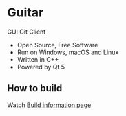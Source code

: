 # Guitar
GUI Git Client

* Open Source, Free Software
* Run on Windows, macOS and Linux
* Written in C++
* Powered by Qt 5

## How to build

Watch [Build information page](https://soramimi.github.io/Guitar/build.html)
